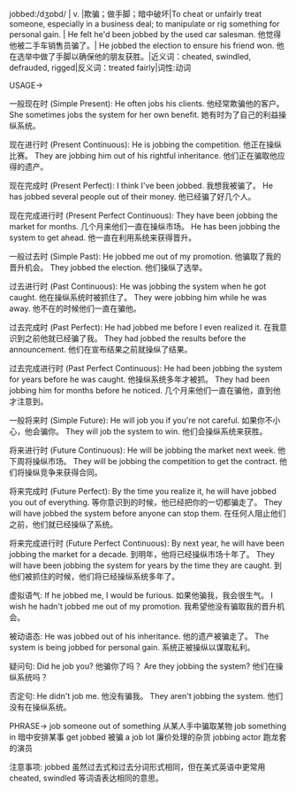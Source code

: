 jobbed:/dʒɒbd/ | v. |欺骗；做手脚；暗中破坏|To cheat or unfairly treat someone, especially in a business deal; to manipulate or rig something for personal gain. | He felt he'd been jobbed by the used car salesman. 他觉得他被二手车销售员骗了。| He jobbed the election to ensure his friend won. 他在选举中做了手脚以确保他的朋友获胜。|近义词：cheated, swindled, defrauded, rigged|反义词：treated fairly|词性:动词

USAGE->

一般现在时 (Simple Present):
He often jobs his clients. 他经常欺骗他的客户。
She sometimes jobs the system for her own benefit. 她有时为了自己的利益操纵系统。

现在进行时 (Present Continuous):
He is jobbing the competition. 他正在操纵比赛。
They are jobbing him out of his rightful inheritance. 他们正在骗取他应得的遗产。

现在完成时 (Present Perfect):
I think I've been jobbed. 我想我被骗了。
He has jobbed several people out of their money. 他已经骗了好几个人。

现在完成进行时 (Present Perfect Continuous):
They have been jobbing the market for months. 几个月来他们一直在操纵市场。
He has been jobbing the system to get ahead. 他一直在利用系统来获得晋升。

一般过去时 (Simple Past):
He jobbed me out of my promotion. 他骗取了我的晋升机会。
They jobbed the election. 他们操纵了选举。

过去进行时 (Past Continuous):
He was jobbing the system when he got caught. 他在操纵系统时被抓住了。
They were jobbing him while he was away. 他不在的时候他们一直在骗他。

过去完成时 (Past Perfect):
He had jobbed me before I even realized it. 在我意识到之前他就已经骗了我。
They had jobbed the results before the announcement. 他们在宣布结果之前就操纵了结果。

过去完成进行时 (Past Perfect Continuous):
He had been jobbing the system for years before he was caught.  他操纵系统多年才被抓。
They had been jobbing him for months before he noticed. 几个月来他们一直在骗他，直到他才注意到。

一般将来时 (Simple Future):
He will job you if you're not careful. 如果你不小心，他会骗你。
They will job the system to win. 他们会操纵系统来获胜。

将来进行时 (Future Continuous):
He will be jobbing the market next week. 他下周将操纵市场。
They will be jobbing the competition to get the contract. 他们将操纵竞争来获得合同。


将来完成时 (Future Perfect):
By the time you realize it, he will have jobbed you out of everything. 等你意识到的时候，他已经把你的一切都骗走了。
They will have jobbed the system before anyone can stop them. 在任何人阻止他们之前，他们就已经操纵了系统。


将来完成进行时 (Future Perfect Continuous):
By next year, he will have been jobbing the market for a decade. 到明年，他将已经操纵市场十年了。
They will have been jobbing the system for years by the time they are caught.  到他们被抓住的时候，他们将已经操纵系统多年了。


虚拟语气:
If he jobbed me, I would be furious. 如果他骗我，我会很生气。
I wish he hadn't jobbed me out of my promotion. 我希望他没有骗取我的晋升机会。

被动语态:
He was jobbed out of his inheritance. 他的遗产被骗走了。
The system is being jobbed for personal gain.  系统正被操纵以谋取私利。

疑问句:
Did he job you? 他骗你了吗？
Are they jobbing the system? 他们在操纵系统吗？

否定句:
He didn't job me. 他没有骗我。
They aren't jobbing the system. 他们没有在操纵系统。

PHRASE->
job someone out of something  从某人手中骗取某物
job something in  暗中安排某事
get jobbed 被骗
a job lot  廉价处理的杂货
jobbing actor 跑龙套的演员


注意事项:  jobbed 虽然过去式和过去分词形式相同，但在美式英语中更常用 cheated, swindled 等词语表达相同的意思。
